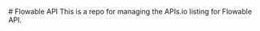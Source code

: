 #   F l o w a b l e   A P I 
 T h i s   i s   a   r e p o   f o r   m a n a g i n g   t h e   A P I s . i o   l i s t i n g   f o r   F l o w a b l e   A P I . 